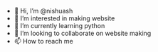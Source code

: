 - 👋 Hi, I’m @nishuash
- 👀 I’m interested in making website
- 🌱 I’m currently learning python
- 💞️ I’m looking to collaborate on website making
- 📫 How to reach me 

<!---
nishuash/nishuash is a ✨ special ✨ repository because its `README.md` (this file) appears on your GitHub profile.
You can click the Preview link to take a look at your changes.
--->
